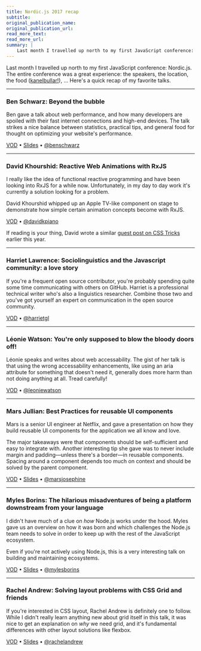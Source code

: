 ```yaml
---
title: Nordic.js 2017 recap
subtitle:
original_publication_name:
original_publication_url:
read_more_text:
read_more_url:
summary: |
    Last month I travelled up north to my first JavaScript conference: Nordic.js. The entire conference was a great experience: the speakers, the location, the food, ... Here's a quick recap of my favorite talks.
---
```

Last month I travelled up north to my first JavaScript conference: Nordic.js. The entire conference was a great experience: the speakers, the location, the food ([kanelbullar!](https://twitter.com/marsjosephine/status/906141755569045504)), ... Here's a quick recap of my favorite talks.

---

### Ben Schwarz: Beyond the bubble

Ben gave a talk about web performance, and how many developers are spoiled with their fast internet connections and high-end devices. The talk strikes a nice balance between statistics, practical tips, and general food for thought on optimizing your website's performance.

[VOD](https://www.youtube.com/watch?v=p5ctfOdAAM8) • [Slides](https://speakerdeck.com/benschwarz/beyond-the-bubble-1) • [@benschwarz](http://www.twitter.com/benschwarz)

---

### David Khourshid: Reactive Web Animations with RxJS

I really like the idea of functional reactive programming and have been looking into RxJS for a while now. Unfortunately, in my day to day work it's currently a solution looking for a problem.

David Khourshid whipped up an Apple TV-like component on stage to demonstrate how simple certain animation concepts become with RxJS.

[VOD](https://www.youtube.com/watch?v=lqzFSAY6Wog) • [@davidkpiano](http://www.twitter.com/davidkpiano)

<aside>
If reading is your thing, David wrote a similar <a href="https://css-tricks.com/animated-intro-rxjs/">guest post on CSS Tricks</a> earlier this year.
</aside>

---

### Harriet Lawrence: Sociolinguistics and the Javascript community: a love story

If you're a frequent open source contributor, you're probably spending quite some time communicating with others on GitHub. Harriet is a professional technical writer who's also a linguistics researcher. Combine those two and you've got yourself an expert on communication in the open source community.

[VOD](https://www.youtube.com/watch?v=ZrlIvclUBM0) • [@harrietgl](http://www.twitter.com/harrietgl)

---

### Léonie Watson: You're only supposed to blow the bloody doors off!

Léonie speaks and writes about web accessability. The gist of her talk is that using the wrong accessability enhancements, like using an aria attribute for something that doesn't need it, generally does more harm than not doing anything at all. Tread carefully!

[VOD](https://www.youtube.com/watch?v=1DUBBWiY-o8) • [@leoniewatson](http://www.twitter.com/leoniewatson)

---

### Mars Jullian: Best Practices for reusable UI components

Mars is a senior UI engineer at Netflix, and gave a presentation on how they build reusable UI components for the application we all know and love.

The major takeaways were that components should be self-sufficient and easy to integrate with. Another interesting tip she gave was to never include margin and padding—unless there's a border—in reusable components. Spacing around a component depends too much on context and should be solved by the parent component.

[VOD](https://www.youtube.com/watch?v=rMFI1HtuFv4) • [Slides](https://speakerdeck.com/marsjosephine/nordicjs-best-practices-for-reusable-ui-components) • [@marsjosephine](http://www.twitter.com/marsjosephine)

---

### Myles Borins: The hilarious misadventures of being a platform downstream from your language

I didn't have much of a clue on *how* Node.js works under the hood. Myles gave us an overview on how it was born and which challenges the Node.js team needs to solve in order to keep up with the rest of the JavaScript ecosystem.

Even if you're not actively using Node.js, this is a very interesting talk on building and maintaining ecosystems.

[VOD](https://www.youtube.com/watch?v=kkHdhtzM0wk) • [Slides](https://kni.sh/nordicjs-2017/) • [@mylesborins](http://www.twitter.com/mylesborins)

---

### Rachel Andrew: Solving layout problems with CSS Grid and friends

If you're interested in CSS layout, Rachel Andrew is definitely one to follow. While I didn't really learn anything new about grid itself in this talk, it was nice to get an explanation on *why* we need grid, and it's fundamental differences with other layout solutions like flexbox.

[VOD](https://www.youtube.com/watch?v=7ukHDpAqYe0) • [Slides](https://www.slideshare.net/rachelandrew/solving-layout-problems-with-css-grid-friends-nordicjs) • [@rachelandrew](https://twitter.com/rachelandrew)

